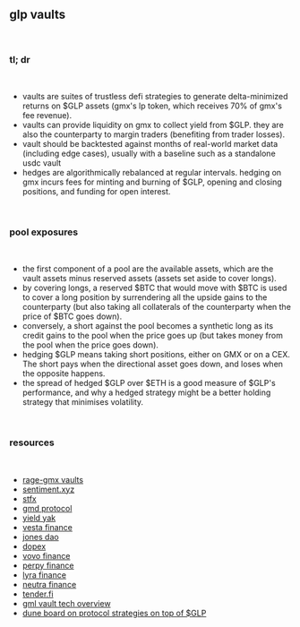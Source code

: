 ## glp vaults

<br>

### tl; dr

<br>

* vaults are suites of trustless defi strategies to generate delta-minimized returns on $GLP assets (gmx's lp token, which receives 70% of gmx's fee revenue). 
* vaults can provide liquidity on gmx to collect yield from $GLP. they are also the counterparty to margin traders (benefiting from trader losses). 
* vault should be backtested against months of real-world market data (including edge cases), usually with a baseline such as a standalone usdc vault
* hedges are algorithmically rebalanced at regular intervals. hedging on gmx incurs fees for minting and burning of $GLP, opening and closing positions, and funding for open interest.

<br>

### pool exposures

<br>

* the first component of a pool are the available assets, which are the vault assets minus reserved assets (assets set aside to cover longs).
* by covering longs, a reserved $BTC that would move with $BTC is used to cover a long position by surrendering all the upside gains to the counterparty (but also taking all collaterals of the counterparty when the price of $BTC goes down).
* conversely, a short against the pool becomes a synthetic long as its credit gains to the pool when the price goes up (but takes money from the pool when the price goes down).
* hedging $GLP means taking short positions, either on GMX or on a CEX. The short pays when the directional asset goes down, and loses when the opposite happens.
* the spread of hedged $GLP over $ETH is a good measure of $GLP's performance, and why a hedged strategy might be a better holding strategy that minimises volatility.

<br>

### resources

<br>

* [rage-gmx vaults](https://mirror.xyz/0x507c7777837B85EDe1e67f5A4554dDD7e58b1F87/KztyQ37Nfq7QT1BWrLz30jfqdtV23TtilJK1cbyXpxk0)
* [sentiment.xyz](https://www.sentiment.xyz/)
* [stfx](https://twitter.com/STFX_IO)
* [gmd protocol](https://twitter.com/GMDprotocol)
* [yield yak](https://twitter.com/yieldyak_)
* [vesta finance](https://twitter.com/vestafinance)
* [jones dao](https://twitter.com/DAOJonesOptions)
* [dopex](https://twitter.com/dopex_io)
* [vovo finance](https://twitter.com/VovoFinance)
* [perpy finance](https://twitter.com/PerpyFinance)
* [lyra finance](https://twitter.com/lyrafinance)
* [neutra finance](https://twitter.com/Neutrafinance)
* [tender.fi](https://twitter.com/tender_fi)
* [gml vault tech overview](https://gmx-io.notion.site/gmx-io/GMX-Technical-Overview-47fc5ed832e243afb9e97e8a4a036353)
* [dune board on protocol strategies on top of $GLP](https://dune.com/dbustos20/protocol-strategies-on-top-of-glp)

